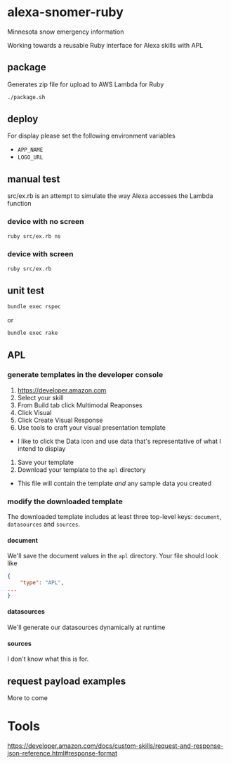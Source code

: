 # alexa-snomer-ruby
Minnesota snow emergency information

Working towards a reusable Ruby interface for Alexa skills with APL

## package
Generates zip file for upload to AWS Lambda for Ruby
```bash
./package.sh
```

## deploy
For display please set the following environment variables
* `APP_NAME`
* `LOGO_URL`


## manual test
src/ex.rb is an attempt to simulate the way Alexa accesses the Lambda function
### device with no screen
```bash
ruby src/ex.rb ns
```

### device with screen
```bash
ruby src/ex.rb
```

## unit test
```bash
bundle exec rspec
```
or
```bash
bundle exec rake
```

## APL
### generate templates in the developer console
1. https://developer.amazon.com
1. Select your skill
1. From Build tab click Multimodal Reaponses
1. Click Visual
1. Click Create Visual Response
1. Use tools to craft your visual presentation template
* I like to click the Data icon and use data that's representative of what I intend to display
1. Save your template
1. Download your template to the `apl` directory
* This file will contain the template _and_ any sample data you created

### modify the downloaded template
The downloaded template includes at least three top-level keys: `document`, `datasources` and `sources`.

#### document
We'll save the document values in the `apl` directory. Your file should look like
```json
{
    "type": "APL",
...
}
```

#### datasources
We'll generate our datasources dynamically at runtime

#### sources
I don't know what this is for.

## request payload examples
More to come

# Tools
https://developer.amazon.com/docs/custom-skills/request-and-response-json-reference.html#response-format
